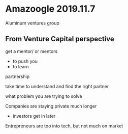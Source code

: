 # Amazoogle 2019.11.7
Aluminum ventures group

## From Venture Capital perspective
get a mentor/ or mentors

- to push you
- to learn

partnership

take time to understand and find the right partner


what problem you are trying to solve


Companies are staying private much longer

- investors get in later


Entrepreneurs are too into tech, but not much on market
